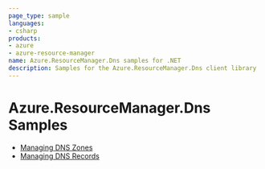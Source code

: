 ```yaml
---
page_type: sample
languages:
- csharp
products:
- azure
- azure-resource-manager
name: Azure.ResourceManager.Dns samples for .NET
description: Samples for the Azure.ResourceManager.Dns client library
---
```


# Azure.ResourceManager.Dns Samples

- [Managing DNS Zones](https://github.com/dvbb/azure-sdk-for-net/blob/dvbb-mgmt-track2-dns-2/sdk/dns/Azure.ResourceManager.Dns/samples/Sample1_ManagingDNSZones.md)
- [Managing DNS Records](https://github.com/dvbb/azure-sdk-for-net/blob/dvbb-mgmt-track2-dns-2/sdk/dns/Azure.ResourceManager.Dns/samples/Sample2_ManagingRecordSetPtrs.md)
